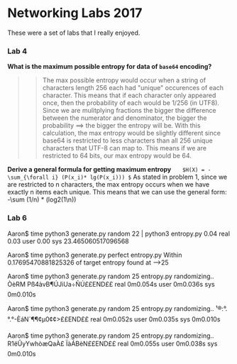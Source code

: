 # Networking Labs 2017

These were a set of labs that I really enjoyed.

### Lab 4
**What is the maximum possible entropy for data of `base64` encoding?**
  >> The max possible entropy would occur when a string of characters length 256 each had "unique" occurences of each character.
  >> This means that if each character only appeared once, then the probability of each would be 1/256 (in UTF8). Since we are mulitplying fractions
  >> the bigger the difference between the numerator and denominator, the bigger the probability ==> the bigger the entropy will be.
  	With this calculation, the max entropy would be slightly different since base64 is restricted to less characters than all 256 unique characters
   	that UTF-8 can map to. This means if we are restricted to 64 bits, our max entropy would be 64. 

**Derive a general formula for getting maximum entropy**
	 `   $H(X) = -\sum_{\forall i} (P(x_i)* lg(P(x_i))) $`
	As stated in problem 1, since we are restricted to n characters, the max entropy occurs when we have exactly
	n items each unique. This means that we can use the general form: -\sum (1/n) * (log2(1\n)) 



### Lab 6
Aaron$ time python3 generate.py random 22 | python3 entropy.py 
        0.04 real         0.03 user         0.00 sys
23.465060517096568

Aaron$ time python3 generate.py perfect entropy.py 
Within 0.17695470881825326 of target entropy
found at -->25

Aaron$ time python3 generate.py random 25 entropy.py 
randomizing..
ÒèRM Pß4àvB¶ÚJìUa÷ÑÚ££END££
real	0m0.054s
user	0m0.036s
sys	0m0.010s

Aaron$ time python3 generate.py random 25 entropy.py 
randomizing..
¹®:°.°.°-ÈáN´¶¶¢µ0¢¢>££END££
real	0m0.052s
user	0m0.035s
sys	0m0.010s

Aaron$ time python3 generate.py random 25 entropy.py 
randomizing..
R1ëÛyYwhòæQaÀ£	ÏàÁBèN££END££
real	0m0.055s
user	0m0.038s
sys	0m0.010s

